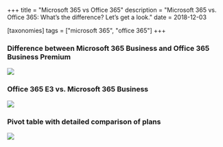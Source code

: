 +++
title = "Microsoft 365 vs Office 365"
description = "Microsoft 365 vs. Office 365: What’s the difference? Let&#8217;s get a look."
date = 2018-12-03

[taxonomies]
tags = ["microsoft 365", "office 365"]
+++

### Difference between Microsoft 365 Business and Office 365 Business Premium

![](https://o365hq.com/images/180.png)

### Office 365 E3 vs. Microsoft 365 Business

![](https://o365hq.com/images/179.png)

### Pivot table with detailed comparison of plans

![](https://o365hq.com/images/181.png)